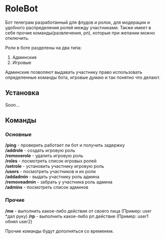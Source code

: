 # RoleBot
Бот телеграм разработанный для флудов и ролок, для модерации и удобного распределения ролей между участниками. Также имеет в себе прочие команды(развлечения, рп), которые при желании можно отключить.

Роли в боте разделены на два типа:
1. Админские
2. Игровые

Админские позволяют выдавать участнику право использовать определенные команды бота, игровые думаю и так понятно что делают.
## Установка
Soon...

## Команды
### Основные
**/ping** - проверить работает ли бот и получить задержку  
**/addrole** - создать игровую роль  
**/removerole** - удалить игровую роль  
**/roles** - посмотреть список игровых ролей  
**/setrole** - установить участнику игровую роль  
**/users** - посмотреть участников и их роли  
**/addadmin** - выдать участнику роль админа  
**/removeadmin** - забрать у участника роль админа  
**/admins** - посмотреть список админов  

### Прочие
**/me** - выполнить какое-либо действие от своего лица (Пример: user *дал руку)
**/rp** - выполнить какое-либо рп действие (Пример: user1 обнял user2)

Прочие команды будут дополняться со временем.
